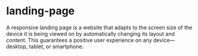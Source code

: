 # landing-page
A responsive landing page is a website that adapts to the screen size of the device it is being viewed on by automatically changing its layout and content. This guarantees a positive user experience on any device—desktop, tablet, or smartphone.

